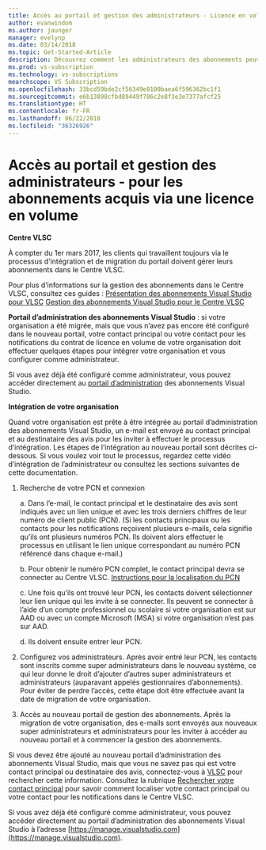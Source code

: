 ```yaml
---
title: Accès au portail et gestion des administrateurs - Licence en volume | Microsoft Docs
author: evanwindom
ms.author: jaunger
manager: evelynp
ms.date: 03/14/2018
ms.topic: Get-Started-Article
description: Découvrez comment les administrateurs des abonnements peuvent accéder au portail d’administration et gérer les abonnements acquis via une licence en volume
ms.prod: vs-subscription
ms.technology: vs-subscriptions
mearchscope: VS Subscription
ms.openlocfilehash: 33bcd59bde2cf56349e8100baea6f596362bc1f1
ms.sourcegitcommit: e6b13898cfbd89449f786c2e8f3e3e7377afcf25
ms.translationtype: HT
ms.contentlocale: fr-FR
ms.lasthandoff: 06/22/2018
ms.locfileid: "36326926"
---
```

# <a name="accessing-the-portal-and-managing-administrators---for-subscriptions-acquired-through-volume-licensing-vl"></a>Accès au portail et gestion des administrateurs - pour les abonnements acquis via une licence en volume

**Centre VLSC**

À compter du 1er mars 2017, les clients qui travaillent toujours via le processus d’intégration et de migration du portail doivent gérer leurs abonnements dans le Centre VLSC.

Pour plus d’informations sur la gestion des abonnements dans le Centre VLSC, consultez ces guides : [Présentation des abonnements Visual Studio pour VLSC](https://visualstudio.microsoft.com/wp-content/uploads/2016/11/Understanding-Visual-Studio-Subscriptions-Administration-Guide-for-VLSC.pdf)
[Gestion des abonnements Visual Studio pour le Centre VLSC](https://visualstudio.microsoft.com/wp-content/uploads/2016/11/Managing-Visual-Studio-Subscriptions-Administration-Guide-for-VLSC.pdf)

**Portail d’administration des abonnements Visual Studio** : si votre organisation a été migrée, mais que vous n’avez pas encore été configuré dans le nouveau portail, votre contact principal ou votre contact pour les notifications du contrat de licence en volume de votre organisation doit effectuer quelques étapes pour intégrer votre organisation et vous configurer comme administrateur.

Si vous avez déjà été configuré comme administrateur, vous pouvez accéder directement au [portail d’administration](https://manage.visualstudio.com/) des abonnements Visual Studio.

**Intégration de votre organisation**

Quand votre organisation est prête à être intégrée au portail d’administration des abonnements Visual Studio, un e-mail est envoyé au contact principal et au destinataire des avis pour les inviter à effectuer le processus d’intégration. Les étapes de l’intégration au nouveau portail sont décrites ci-dessous. Si vous voulez voir tout le processus, regardez cette vidéo d’intégration de l’administrateur ou consultez les sections suivantes de cette documentation.

1.  Recherche de votre PCN et connexion

     a. Dans l’e-mail, le contact principal et le destinataire des avis sont indiqués avec un lien unique et avec les trois derniers chiffres de leur numéro de client public (PCN).  (Si les contacts principaux ou les contacts pour les notifications reçoivent plusieurs e-mails, cela signifie qu’ils ont plusieurs numéros PCN. Ils doivent alors effectuer le processus en utilisant le lien unique correspondant au numéro PCN référencé dans chaque e-mail.)

     b. Pour obtenir le numéro PCN complet, le contact principal devra se connecter au Centre VLSC. [Instructions pour la localisation du PCN](find-pcn.md)

     c. Une fois qu’ils ont trouvé leur PCN, les contacts doivent sélectionner leur lien unique qui les invite à se connecter. Ils peuvent se connecter à l’aide d’un compte professionnel ou scolaire si votre organisation est sur AAD ou avec un compte Microsoft (MSA) si votre organisation n’est pas sur AAD.

     d. Ils doivent ensuite entrer leur PCN.

2.  Configurez vos administrateurs.  Après avoir entré leur PCN, les contacts sont inscrits comme super administrateurs dans le nouveau système, ce qui leur donne le droit d’ajouter d’autres super administrateurs et administrateurs (auparavant appelés gestionnaires d’abonnements). Pour éviter de perdre l’accès, cette étape doit être effectuée avant la date de migration de votre organisation.

3.  Accès au nouveau portail de gestion des abonnements. Après la migration de votre organisation, des e-mails sont envoyés aux nouveaux super administrateurs et administrateurs pour les inviter à accéder au nouveau portail et à commencer la gestion des abonnements.

Si vous devez être ajouté au nouveau portail d’administration des abonnements Visual Studio, mais que vous ne savez pas qui est votre contact principal ou destinataire des avis, connectez-vous à [VLSC](https://www.microsoft.com/Licensing/servicecenter/default.aspx) pour rechercher cette information. Consultez la rubrique [Rechercher votre contact principal](find-primary-contact.md) pour savoir comment localiser votre contact principal ou votre contact pour les notifications dans le Centre VLSC.

Si vous avez déjà été configuré comme administrateur, vous pouvez accéder directement au portail d’administration des abonnements Visual Studio à l’adresse [https://manage.visualstudio.com](https://manage.visualstudio.com).
